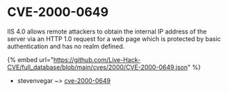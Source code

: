 # CVE-2000-0649

IIS 4.0 allows remote attackers to obtain the internal IP address of the server via an HTTP 1.0 request for a web page which is protected by basic authentication and has no realm defined.

{% embed url="https://github.com/Live-Hack-CVE/full_database/blob/main/cves/2000/CVE-2000-0649.json" %}


* stevenvegar ~> [cve-2000-0649](https://zeste.alice-snow.ru/2000/database/cve-2000-0649/cve-2000-0649-stevenvegar)